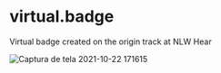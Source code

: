 # virtual.badge
Virtual badge created on the origin track at NLW Hear

![Captura de tela 2021-10-22 171615](https://user-images.githubusercontent.com/62512557/138522019-db1ec67c-ef0a-4ba1-a82c-3c708df5f4d7.jpg)
